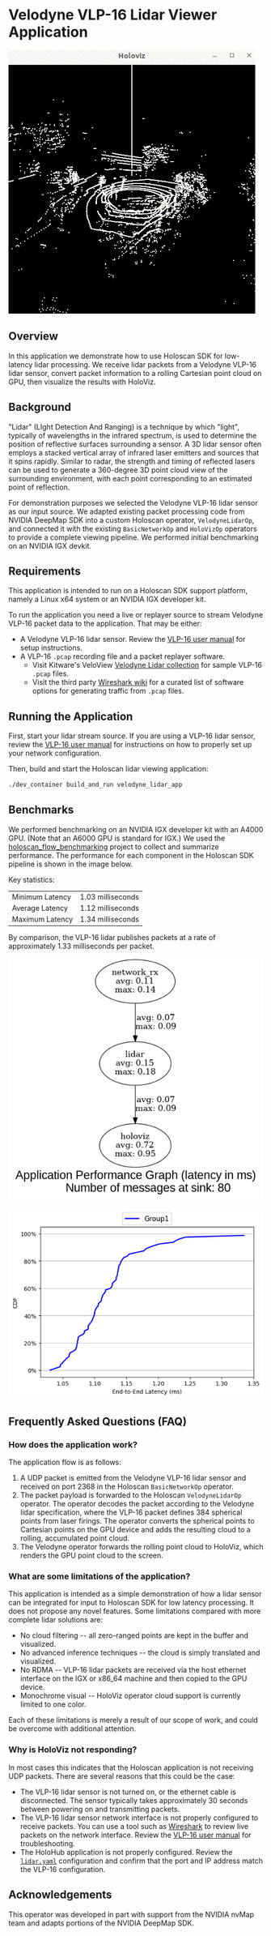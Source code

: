 # Velodyne VLP-16 Lidar Viewer Application

![HoloViz Visual of Highway Sample Lidar Data](./doc/VLP10HzMontereyHighway.gif)

## Overview

In this application we demonstrate how to use Holoscan SDK for low-latency lidar processing.
We receive lidar packets from a Velodyne VLP-16 lidar sensor, convert packet information to
a rolling Cartesian point cloud on GPU, then visualize the results with HoloViz.

## Background

"Lidar" (LIght Detection And Ranging) is a technique by which "light", typically of
wavelengths in the infrared spectrum, is used to determine the position of reflective
surfaces surrounding a sensor. A 3D lidar sensor often employs a stacked vertical array of
infrared laser emitters and sources that it spins rapidly. Similar to radar, the strength and
timing of reflected lasers can be used to generate a 360-degree 3D point cloud view of the surrounding
environment, with each point corresponding to an estimated point of reflection.

For demonstration purposes we selected the Velodyne VLP-16 lidar sensor as our input source.
We adapted existing packet processing code from NVIDIA DeepMap SDK into a custom Holoscan operator,
`VelodyneLidarOp`, and connected it with the existing `BasicNetworkOp` and `HoloVizOp` operators
to provide a complete viewing pipeline. We performed initial benchmarking on an NVIDIA IGX devkit.

## Requirements

This application is intended to run on a Holoscan SDK support platform, namely a Linux x64
system or an NVIDIA IGX developer kit.

To run the application you need a live or replayer source to stream Velodyne VLP-16 packet
data to the application. That may be either:
- A Velodyne VLP-16 lidar sensor. Review the [VLP-16 user manual](https://velodynelidar.com/wp-content/uploads/2019/12/63-9243-Rev-E-VLP-16-User-Manual.pdf) for setup instructions.
- A VLP-16 `.pcap` recording file and a packet replayer software.
  - Visit Kitware's VeloView [Velodyne Lidar collection](https://www.paraview.org/veloview/#download) for sample VLP-16 `.pcap` files.
  - Visit the third party [Wireshark wiki](https://gitlab.com/wireshark/wireshark/-/wikis/Tools#traffic-generators) for a curated list of software options for generating traffic from `.pcap` files.

## Running the Application

First, start your lidar stream source. If you are using a VLP-16 lidar sensor, review the [VLP-16
user manual](https://velodynelidar.com/wp-content/uploads/2019/12/63-9243-Rev-E-VLP-16-User-Manual.pdf) for instructions on how to properly set up your network configuration.

Then, build and start the Holoscan lidar viewing application:

```sh
./dev_container build_and_run velodyne_lidar_app
```

## Benchmarks

We performed benchmarking on an NVIDIA IGX developer kit with an A4000 GPU. (Note that an A6000 GPU is standard for IGX.) We used the [holoscan_flow_benchmarking](../../benchmarks/holoscan_flow_benchmarking/) project to collect and summarize performance. The performance for each component in the Holoscan SDK pipeline is shown in the image below.

Key statistics:

| | |
| - | - |
| Minimum Latency | 1.03 milliseconds |
| Average Latency | 1.12 milliseconds |
| Maximum Latency | 1.34 milliseconds |

By comparison, the VLP-16 lidar publishes packets at a rate of approximately 1.33 milliseconds per packet.

![Latency Flow Diagram](./doc/latency.png)

![Cumulative Density Function](./doc/cdf.png)

## Frequently Asked Questions (FAQ)

### How does the application work?

The application flow is as follows:

1. A UDP packet is emitted from the Velodyne VLP-16 lidar sensor and received on port 2368 in the Holoscan `BasicNetworkOp` operator.
2. The packet payload is forwarded to the Holoscan `VelodyneLidarOp` operator. The operator decodes the packet
according to the Velodyne lidar specification, where the VLP-16 packet defines 384 spherical points from laser firings. The operator converts the spherical points to Cartesian points on the GPU device and adds the resulting cloud to a rolling, accumulated point cloud.
3. The Velodyne operator forwards the rolling point cloud to HoloViz, which renders the GPU point cloud to the screen.

### What are some limitations of the application?

This application is intended as a simple demonstration of how a lidar sensor can be integrated for input to Holoscan SDK for low latency processing. It does not propose any novel features. Some limitations compared with more complete lidar solutions are:
- No cloud filtering -- all zero-ranged points are kept in the buffer and visualized.
- No advanced inference techniques -- the cloud is simply translated and visualized.
- No RDMA -- VLP-16 lidar packets are received via the host ethernet interface on the IGX or x86_64 machine and then copied to the GPU device.
- Monochrome visual -- HoloViz operator cloud support is currently limited to one color.

Each of these limitations is merely a result of our scope of work, and could be overcome with additional attention.

### Why is HoloViz not responding?

In most cases this indicates that the Holoscan application is not receiving UDP packets.
There are several reasons that this could be the case:
- The VLP-16 lidar sensor is not turned on, or the ethernet cable is disconnected.
  The sensor typically takes approximately 30 seconds between powering on and transmitting packets.
- The VLP-16 lidar sensor network interface is not properly configured to receive packets. You can use a tool
  such as [Wireshark](https://www.wireshark.org/) to review live packets on the network interface. Review the [VLP-16
  user manual](https://velodynelidar.com/wp-content/uploads/2019/12/63-9243-Rev-E-VLP-16-User-Manual.pdf) for troubleshooting.
- The HoloHub application is not properly configured. Review the [`lidar.yaml`](lidar.yaml) configuration
  and confirm that the port and IP address match the VLP-16 configuration.

## Acknowledgements

This operator was developed in part with support from the NVIDIA nvMap team and adapts portions
of the NVIDIA DeepMap SDK.
